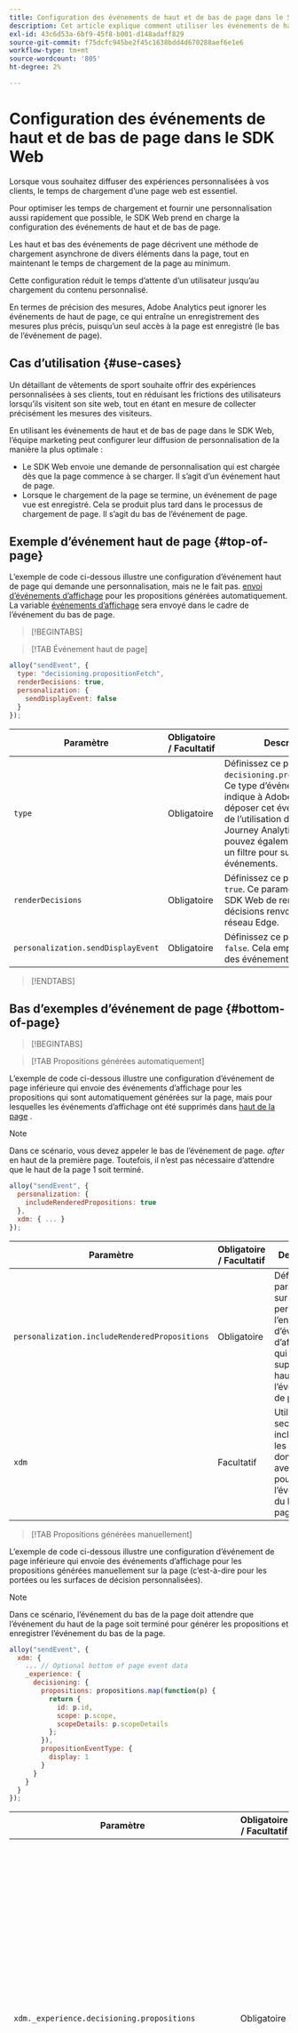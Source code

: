 ```yaml
---
title: Configuration des événements de haut et de bas de page dans le SDK Web
description: Cet article explique comment utiliser les événements de haut et de bas de page dans le SDK Web.
exl-id: 43c6d53a-6bf9-45f8-b001-d148adaff829
source-git-commit: f75dcfc945be2f45c1638bdd4d670288aef6e1e6
workflow-type: tm+mt
source-wordcount: '805'
ht-degree: 2%

---
```



# Configuration des événements de haut et de bas de page dans le SDK Web

Lorsque vous souhaitez diffuser des expériences personnalisées à vos clients, le temps de chargement d’une page web est essentiel.

Pour optimiser les temps de chargement et fournir une personnalisation aussi rapidement que possible, le SDK Web prend en charge la configuration des événements de haut et de bas de page.

Les haut et bas des événements de page décrivent une méthode de chargement asynchrone de divers éléments dans la page, tout en maintenant le temps de chargement de la page au minimum.

Cette configuration réduit le temps d’attente d’un utilisateur jusqu’au chargement du contenu personnalisé.

En termes de précision des mesures, Adobe Analytics peut ignorer les événements de haut de page, ce qui entraîne un enregistrement des mesures plus précis, puisqu’un seul accès à la page est enregistré (le bas de l’événement de page).

## Cas d’utilisation {#use-cases}

Un détaillant de vêtements de sport souhaite offrir des expériences personnalisées à ses clients, tout en réduisant les frictions des utilisateurs lorsqu’ils visitent son site web, tout en étant en mesure de collecter précisément les mesures des visiteurs.

En utilisant les événements de haut et de bas de page dans le SDK Web, l’équipe marketing peut configurer leur diffusion de personnalisation de la manière la plus optimale :

* Le SDK Web envoie une demande de personnalisation qui est chargée dès que la page commence à se charger. Il s’agit d’un événement haut de page.
* Lorsque le chargement de la page se termine, un événement de page vue est enregistré. Cela se produit plus tard dans le processus de chargement de page. Il s’agit du bas de l’événement de page.

## Exemple d’événement haut de page {#top-of-page}

L’exemple de code ci-dessous illustre une configuration d’événement haut de page qui demande une personnalisation, mais ne le fait pas. [envoi d’événements d’affichage](../personalization/display-events.md#send-sendEvent-calls) pour les propositions générées automatiquement. La variable [événements d’affichage](../personalization/display-events.md#send-sendEvent-calls) sera envoyé dans le cadre de l’événement du bas de page.

>[!BEGINTABS]

>[!TAB Événement haut de page]

```js
alloy("sendEvent", {
  type: "decisioning.propositionFetch",
  renderDecisions: true,
  personalization: {
    sendDisplayEvent: false
  }
});
```

| Paramètre | Obligatoire / Facultatif | Description |
|---|---|---|
| `type` | Obligatoire | Définissez ce paramètre sur `decisioning.propositionFetch`. Ce type d’événement spécial indique à Adobe Analytics de déposer cet événement. Lors de l’utilisation de Customer Journey Analytics, vous pouvez également configurer un filtre pour supprimer ces événements. |
| `renderDecisions` | Obligatoire | Définissez ce paramètre sur `true`. Ce paramètre indique au SDK Web de rendre les décisions renvoyées par le réseau Edge. |
| `personalization.sendDisplayEvent` | Obligatoire | Définissez ce paramètre sur `false`. Cela empêche l’envoi des événements d’affichage. |

>[!ENDTABS]

## Bas d’exemples d’événement de page {#bottom-of-page}

>[!BEGINTABS]

>[!TAB Propositions générées automatiquement]

L’exemple de code ci-dessous illustre une configuration d’événement de page inférieure qui envoie des événements d’affichage pour les propositions qui sont automatiquement générées sur la page, mais pour lesquelles les événements d’affichage ont été supprimés dans [haut de la page](#top-of-page) .

>[!NOTE]
>
>Dans ce scénario, vous devez appeler le bas de l’événement de page. _after_ en haut de la première page. Toutefois, il n’est pas nécessaire d’attendre que le haut de la page 1 soit terminé.

```js
alloy("sendEvent", {
  personalization: {
    includeRenderedPropositions: true
  },
  xdm: { ... }
});
```

| Paramètre | Obligatoire / Facultatif | Description |
|---|---|---|
| `personalization.includeRenderedPropositions` | Obligatoire | Définissez ce paramètre sur `true`. Cela permet l’envoi d’événements d’affichage qui ont été supprimés en haut de l’événement de page. |
| `xdm` | Facultatif | Utilisez cette section pour inclure toutes les données dont vous avez besoin pour l’événement du bas de la page. |

>[!TAB Propositions générées manuellement]

L’exemple de code ci-dessous illustre une configuration d’événement de page inférieure qui envoie des événements d’affichage pour les propositions générées manuellement sur la page (c’est-à-dire pour les portées ou les surfaces de décision personnalisées).

>[!NOTE]
>
>Dans ce scénario, l’événement du bas de la page doit attendre que l’événement du haut de la page soit terminé pour générer les propositions et enregistrer l’événement du bas de la page.

```js
alloy("sendEvent", {
  xdm: { 
    ... // Optional bottom of page event data
    _experience: {
      decisioning: {
        propositions: propositions.map(function(p) {
          return {
            id: p.id,
            scope: p.scope,
            scopeDetails: p.scopeDetails
          };
        }),
        propositionEventType: {
          display: 1
        }
      }
    }
  }
});
```



| Paramètre | Obligatoire / Facultatif | Description |
|---|---|---|
| `xdm._experience.decisioning.propositions` | Obligatoire | Cette section définit les propositions générées manuellement. Vous devez inclure la proposition `ID`, `scope`, et `scopeDetails`. Consultez la documentation sur la manière de [personnalisation du rendu manuel](../personalization/rendering-personalization-content.md#manually) pour plus d’informations sur l’enregistrement des événements d’affichage pour le contenu rendu manuel. Le contenu de personnalisation rendu manuellement doit être inclus dans l’accès au bas de la page. |
| `xdm._experience.decisioning.propositionEventType` | Obligatoire | Définissez ce paramètre sur `display: 1`. |
| `xdm` | Facultatif | Utilisez cette section pour inclure toutes les données dont vous avez besoin pour l’événement du bas de la page. |

>[!ENDTABS]


## Application d’une seule page avec accès aux pages supérieure et inférieure {#spa-example}


>[!BEGINTABS]

>[!TAB Première page vue]

L’exemple ci-dessous inclut l’ajout de la variable `xdm.web.webPageDetails.viewName` . C’est ce qui en fait une application d’une seule page. La variable `viewName` dans cet exemple, est la vue chargée au chargement de la page.

```js
// Top of page, render decisions for the "home" view.
alloy("sendEvent", {
    type: "decisioning.propositionFetch",
    renderDecisions: true,
    personalization: {
        sendDisplayEvent: false
    },
    xdm: {
        web: {
            webPageDetails: {
                viewName: "home"
            }
        }
    }
});

// Bottom of page, send display events for the items that were rendered.
// Note: You need to include the viewName in both top and bottom of page so that the
// correct view is rendered at the top of the page, and the correct view is recorded
// at the bottom of the page.

alloy("sendEvent", {
    personalization: {
        includeRenderedPropositions: true
    },
    xdm: {
        ...,
        web: {
            webPageDetails: {
                viewName: "home"
            }
        }
    }
});
```

>[!TAB Deuxième page vue (Option 1)]

Dans cet exemple, il n’est pas nécessaire d’effectuer un partage haut/bas de page, car la personnalisation de la page a déjà été récupérée.

```js
alloy("sendEvent", {
  renderDecisions: true,
  xdm: {
    ...,
    web: {
      webPageDetails: {
        viewName: "cart"
      }
    }
  }
});
```


>[!TAB Deuxième page vue (Option 2)]

Si vous devez toujours retarder l’accès au bas de la page, vous pouvez utiliser `applyPropositions` pour l’accès en haut de la page. Puisqu’aucune personnalisation ne doit être récupérée et qu’aucune donnée Analytics ne doit être enregistrée, il n’est pas nécessaire d’adresser une requête au réseau Edge.

```js
// top of page, render the decisions already fetched for the "cart" view.
alloy("applyPropositions", {
    viewName: "cart"
});

// bottom of page, send display events for the items that were rendered.
// Note: You need to include the viewName in both top and bottom of page so that the
// correct view is rendered at the top of the page, and the correct view is recorded
// at the bottom of the page.
alloy("sendEvent", {
    personalization: {
        includeRenderedPropositions: true
    },
    xdm: {
        ...,
        web: {
            webPageDetails: {
                viewName: "cart"
            }
        }
    }
});
```

>[!ENDTABS]

## Exemple GitHub {#github-sample}

L’exemple trouvé à l’adresse [cette adresse](https://github.com/adobe/alloy-samples/tree/main/top-and-bottom) montre comment utiliser Experience Platform et le SDK Web pour demander de la personnalisation en haut de la page et envoyer des mesures d’analyse en bas de la page. Vous pouvez télécharger l’exemple et l’exécuter localement pour comprendre le fonctionnement des événements de haut et de bas de page.
